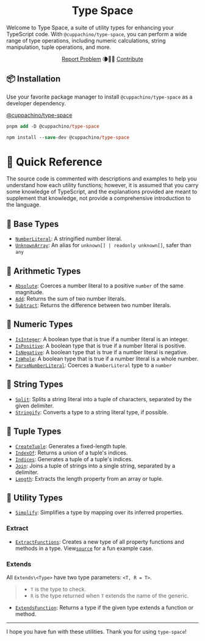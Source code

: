 <h1 align="center">Type Space</h1>

<p align="center">
  <p>
  Welcome to Type Space, a suite of utility types for enhancing your TypeScript code. With
  <code>@cuppachino/type-space</code>, you can perform a wide range of type operations,
  including numeric calculations, string manipulation, tuple operations, and more.
  </p>
  <div align="center">
    <a href="https://github.com/Cuppachino/type-space/issues">Report Problem</a>
    🌘🧑‍🚀
    <a href="https://github.com/Cuppachino/type-space/pulls">Contribute</a>
  </div>
</p>

## 📦 Installation

Use your favorite package manager to install `@cuppachino/type-space` as a developer dependency.

[@cuppachino/type-space](https://www.npmjs.com/package/@cuppachino/type-space)

```ps
pnpm add -D @cuppachino/type-space
```

```ps
npm install --save-dev @cuppachino/type-space
```

# 🔎 Quick Reference

The source code is commented with descriptions and examples to help you
understand how each utility functions; however, it is assumed that you carry
some knowledge of TypeScript, and the explanations provided are meant to
supplement that knowledge, not provide a comprehensive introduction to the
language.

## 🍎 Base Types

- [`NumberLiteral`](src/number-literal.ts): A stringified number literal.
- [`UnknownArray`](src/unknown-array.ts): An alias for `unknown[] | readonly unknown[]`,
  safer than `any`

## 🧮 Arithmetic Types

- [`Absolute`](src/math/absolute.ts): Coerces a number literal to a positive `number` of the same magnitude.
- [`Add`](src/math/add.ts): Returns the sum of two number literals.
- [`Subtract`](src/math/subtract.ts): Returns the difference between two number literals.

## 🔢 Numeric Types

- [`IsInteger`](src/math/is-integer.ts): A boolean type that is true if a number literal is an integer.
- [`IsPositive`](src/math/is-positive.ts): A boolean type that is true if a number literal is positive.
- [`IsNegative`](src/math/is-negative.ts): A boolean type that is true if a number literal is negative.
- [`IsWhole`](src/math/is-whole.ts): A boolean type that is true if a number literal is a whole number.
- [`ParseNumberLiteral`](src/parse-number-literal.ts): Coerces a `NumberLiteral` type to a `number`

## 💭 String Types

- [`Split`](src/split.ts): Splits a string literal into a tuple of characters, separated by the given delimiter.
- [`Stringify`](src/stringify.ts): Converts a type to a string literal type, if possible.

## 📜 Tuple Types

- [`CreateTuple`](src/create-tuple.ts): Generates a fixed-length tuple.
- [`IndexOf`](src/index-of.ts): Returns a union of a tuple's indices.
- [`Indices`](src/indices.ts): Generates a tuple of a tuple's indices.
- [`Join`](src/join.ts): Joins a tuple of strings into a single string, separated by a delimiter.
- [`Length`](src/length.ts): Extracts the length property from an array or tuple.

## 🧰 Utility Types

- [`Simplify`](src/simplify.ts): Simplifies a type by mapping over its inferred properties.

### Extract

- [`ExtractFunctions`](src/extract/extract-functions.ts): Creates a new type of
  all property functions and methods in a type.
  View[`source`](tests/extends-extract-functions.test.ts) for a fun example
  case.

### Extends

All `Extends\<Type>` have two type parameters: `<T, R = T>`.

> - `T` is the type to check.
> - `R` is the type returned when `T` extends the name of the generic.

- [`ExtendsFunction`](src/extends/extends-function.ts): Returns a type if the
  given type extends a function or method.

---

I hope you have fun with these utilities. Thank you for using `type-space`!
